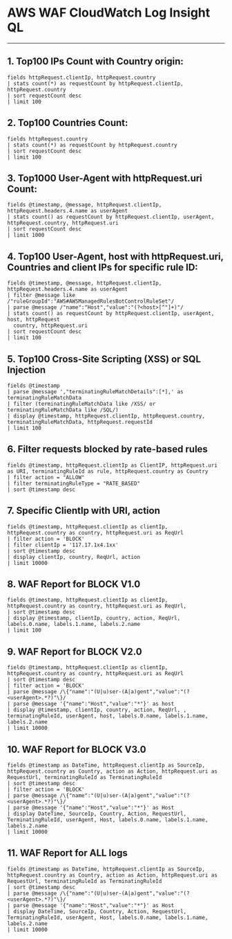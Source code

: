 # AWS WAF CloudWatch Log Insight QL

--------------------------

## 1. Top100 IPs Count with Country origin:

```ql
fields httpRequest.clientIp, httpRequest.country
| stats count(*) as requestCount by httpRequest.clientIp, httpRequest.country
| sort requestCount desc
| limit 100
```

## 2. Top100 Countries Count:

```ql
fields httpRequest.country
| stats count(*) as requestCount by httpRequest.country
| sort requestCount desc
| limit 100
```

## 3. Top1000 User-Agent with httpRequest.uri Count:

```ql
fields @timestamp, @message, httpRequest.clientIp, httpRequest.headers.4.name as userAgent
| stats count() as requestCount by httpRequest.clientIp, userAgent, httpRequest.country, httpRequest.uri
| sort requestCount desc
| limit 1000
```

## 4. Top100 User-Agent, host with httpRequest.uri, Countries and client IPs for specific rule ID:

```ql
fields @timestamp, @message, httpRequest.clientIp, httpRequest.headers.4.name as userAgent
| filter @message like /"ruleGroupId":"AWS#AWSManagedRulesBotControlRuleSet"/
| parse @message /"name":"Host","value":"(?<host>[^"]+)"/
| stats count() as requestCount by httpRequest.clientIp, userAgent, host, httpRequest  
  country, httpRequest.uri
| sort requestCount desc
| limit 100
```

## 5. Top100 Cross-Site Scripting (XSS) or SQL Injection

```ql
fields @timestamp
| parse @message ',"terminatingRuleMatchDetails":[*],' as terminatingRuleMatchData
| filter (terminatingRuleMatchData like /XSS/ or terminatingRuleMatchData like /SQL/)
| display @timestamp, httpRequest.clientIp, httpRequest.country, terminatingRuleMatchData, httpRequest.requestId
| limit 100
```

## 6. Filter requests blocked by rate-based rules

```ql
fields @timestamp, httpRequest.clientIp as ClientIP, httpRequest.uri as URI, terminatingRuleId as rule, httpRequest.country as Country
| filter action = "ALLOW"
| filter terminatingRuleType = "RATE_BASED"
| sort @timestamp desc
```

## 7. Specific ClientIp with URI, action

```ql
fields @timestamp, httpRequest.clientIp as clientIp, httpRequest.country as country, httpRequest.uri as ReqUrl
| filter action = 'BLOCK'
| filter clientIp = '117.17.1x4.1xx'
| sort @timestamp desc
| display clientIp, country, ReqUrl, action
| limit 10000
```

## 8. WAF Report for BLOCK V1.0

```ql
fields @timestamp, httpRequest.clientIp as clientIp, httpRequest.country as country, httpRequest.uri as ReqUrl, 
| sort @timestamp desc
| display @timestamp, clientIp, country, action, ReqUrl, labels.0.name, labels.1.name, labels.2.name
| limit 100
```

## 9. WAF Report for BLOCK V2.0

```ql
fields @timestamp, httpRequest.clientIp as clientIp, httpRequest.country as country, httpRequest.uri as ReqUrl
| sort @timestamp desc
| filter action = 'BLOCK'
| parse @message /\{"name":"(U|u)ser-(A|a)gent","value":"(?<userAgent>.*?)"\}/
| parse @message '{"name":"Host","value":"*"}' as host
| display @timestamp, clientIp, country, action, ReqUrl, , terminatingRuleId, userAgent, host, labels.0.name, labels.1.name, labels.2.name
| limit 10000
```

## 10. WAF Report for BLOCK V3.0

```ql
fields @timestamp as DateTime, httpRequest.clientIp as SourceIp, httpRequest.country as Country, action as Action, httpRequest.uri as RequestUrl, terminatingRuleId as TerminatingRuleId
| sort @timestamp desc
| filter action = 'BLOCK'
| parse @message /\{"name":"(U|u)ser-(A|a)gent","value":"(?<userAgent>.*?)"\}/
| parse @message '{"name":"Host","value":"*"}' as Host
| display DateTime, SourceIp, Country, Action, RequestUrl, TerminatingRuleId, userAgent, Host, labels.0.name, labels.1.name, labels.2.name
| limit 10000
```

## 11. WAF Report for ALL logs

```ql
fields @timestamp as DateTime, httpRequest.clientIp as SourceIp, httpRequest.country as Country, action as Action, httpRequest.uri as RequestUrl, terminatingRuleId as TerminatingRuleId
| sort @timestamp desc
| parse @message /\{"name":"(U|u)ser-(A|a)gent","value":"(?<userAgent>.*?)"\}/
| parse @message '{"name":"Host","value":"*"}' as Host
| display DateTime, SourceIp, Country, Action, RequestUrl, TerminatingRuleId, userAgent, Host, labels.0.name, labels.1.name, labels.2.name
| limit 10000
```